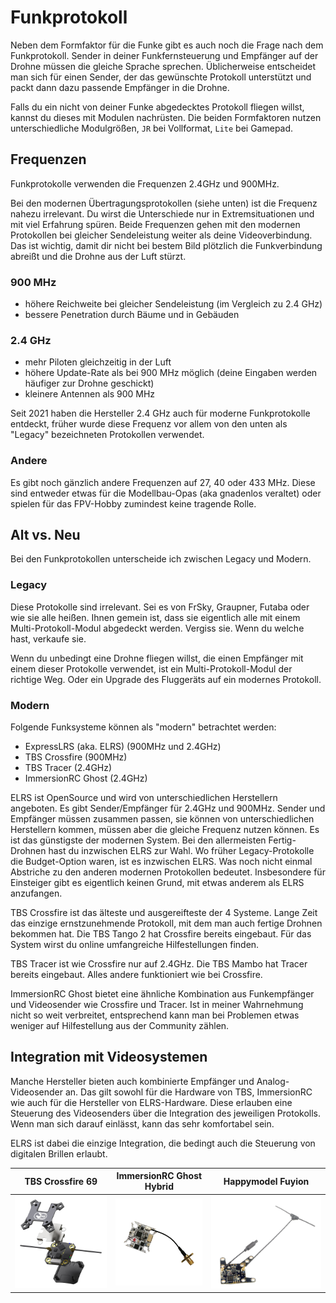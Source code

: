 # Funkprotokoll

Neben dem Formfaktor für die Funke gibt es auch noch die Frage nach dem Funkprotokoll. Sender in deiner Funkfernsteuerung und Empfänger auf der Drohne müssen die gleiche Sprache sprechen. Üblicherweise entscheidet man sich für einen Sender, der das gewünschte Protokoll unterstützt und packt dann dazu passende Empfänger in die Drohne.

Falls du ein nicht von deiner Funke abgedecktes Protokoll fliegen willst, kannst du dieses mit Modulen nachrüsten. Die beiden Formfaktoren nutzen unterschiedliche Modulgrößen, `JR` bei Vollformat, `Lite` bei Gamepad.

## Frequenzen

Funkprotokolle verwenden die Frequenzen 2.4GHz und 900MHz.

Bei den modernen Übertragungsprotokollen (siehe unten) ist die Frequenz nahezu irrelevant. Du wirst die Unterschiede nur in Extremsituationen und mit viel Erfahrung spüren. Beide Frequenzen gehen mit den modernen Protokollen bei gleicher Sendeleistung weiter als deine Videoverbindung. Das ist wichtig, damit dir nicht bei bestem Bild plötzlich die Funkverbindung abreißt und die Drohne aus der Luft stürzt.

### 900 MHz

- höhere Reichweite bei gleicher Sendeleistung (im Vergleich zu 2.4 GHz)
- bessere Penetration durch Bäume und in Gebäuden

### 2.4 GHz

- mehr Piloten gleichzeitig in der Luft
- höhere Update-Rate als bei 900 MHz möglich (deine Eingaben werden häufiger zur Drohne geschickt)
- kleinere Antennen als 900 MHz

Seit 2021 haben die Hersteller 2.4 GHz auch für moderne Funkprotokolle entdeckt, früher wurde diese Frequenz vor allem von den unten als "Legacy" bezeichneten Protokollen verwendet.

### Andere

Es gibt noch gänzlich andere Frequenzen auf 27, 40 oder 433 MHz. Diese sind entweder etwas für die Modellbau-Opas (aka gnadenlos veraltet) oder spielen für das FPV-Hobby zumindest keine tragende Rolle.

## Alt vs. Neu

Bei den Funkprotokollen unterscheide ich zwischen Legacy und Modern.

### Legacy

Diese Protokolle sind irrelevant.
Sei es von FrSky, Graupner, Futaba oder wie sie alle heißen. Ihnen gemein ist, dass sie eigentlich alle mit einem Multi-Protokoll-Modul abgedeckt werden. Vergiss sie. Wenn du welche hast, verkaufe sie.

Wenn du unbedingt eine Drohne fliegen willst, die einen Empfänger mit einem dieser Protokolle verwendet, ist ein Multi-Protokoll-Modul der richtige Weg. Oder ein Upgrade des Fluggeräts auf ein modernes Protokoll.

### Modern

Folgende Funksysteme können als "modern" betrachtet werden:

- ExpressLRS (aka. ELRS) (900MHz und 2.4GHz)
- TBS Crossfire (900MHz)
- TBS Tracer (2.4GHz)
- ImmersionRC Ghost (2.4GHz)

ELRS ist OpenSource und wird von unterschiedlichen Herstellern angeboten.
Es gibt Sender/Empfänger für 2.4GHz und 900MHz. Sender und Empfänger müssen zusammen passen, sie können von unterschiedlichen Herstellern kommen, müssen aber die gleiche Frequenz nutzen können. Es ist das günstigste der modernen System. Bei den allermeisten Fertig-Drohnen hast du inzwischen ELRS zur Wahl. Wo früher Legacy-Protokolle die Budget-Option waren, ist es inzwischen ELRS. Was noch nicht einmal Abstriche zu den anderen modernen Protokollen bedeutet. Insbesondere für Einsteiger gibt es eigentlich keinen Grund, mit etwas anderem als ELRS anzufangen.

TBS Crossfire ist das älteste und ausgereifteste der 4 Systeme. Lange Zeit das einzige ernstzunehmende Protokoll, mit dem man auch fertige Drohnen bekommen hat. Die TBS Tango 2 hat Crossfire bereits eingebaut. Für das System wirst du online umfangreiche Hilfestellungen finden.

TBS Tracer ist wie Crossfire nur auf 2.4GHz. Die TBS Mambo hat Tracer bereits eingebaut. Alles andere funktioniert wie bei Crossfire.

ImmersionRC Ghost bietet eine ähnliche Kombination aus Funkempfänger und Videosender wie Crossfire und Tracer. Ist in meiner Wahrnehmung nicht so weit verbreitet, entsprechend kann man bei Problemen etwas weniger auf Hilfestellung aus der Community zählen.

## Integration mit Videosystemen

Manche Hersteller bieten auch kombinierte Empfänger und Analog-Videosender an. Das gilt sowohl für die Hardware von TBS, ImmersionRC wie auch für die Hersteller von ELRS-Hardware. Diese erlauben eine Steuerung des Videosenders über die Integration des jeweiligen Protokolls. Wenn man sich darauf einlässt, kann das sehr komfortabel sein.

ELRS ist dabei die einzige Integration, die bedingt auch die Steuerung von digitalen Brillen erlaubt.

| TBS Crossfire 69                                                   | ImmersionRC Ghost Hybrid                                                   | Happymodel Fuyion                                          |
| ------------------------------------------------------------------ | -------------------------------------------------------------------------- | ---------------------------------------------------------- |
| ![TBS Crossfire 69 (nice!)](/img/team_blacksheep/crossfire_69.png) | ![ImmersionRC Ghost Hybrid](/img/ImmersionRC/immersionrc_ghost_hybrid.png) | ![Happymodel Fuyion](/img/happymodel/happymodel_fuyion.png) |

